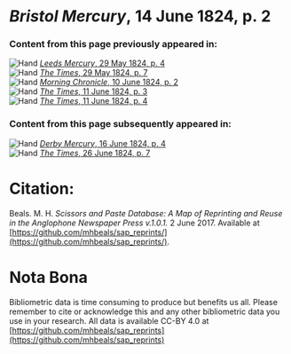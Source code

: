 # *Bristol Mercury*, 14 June 1824, p. 2  
  
### Content from this page previously appeared in:  
![Hand](http://scissorsandpaste.net/wp-content/uploads/2017/06/smallhandpointer.png) [*Leeds Mercury*, 29 May 1824, p. 4](https://mhbeals.github.io/sap_html/Leeds-Mercury/Leeds-Mercury-29-May-1824-p-4)  
![Hand](http://scissorsandpaste.net/wp-content/uploads/2017/06/smallhandpointer.png) [*The Times*, 29 May 1824, p. 7](https://mhbeals.github.io/sap_html/The-Times/The-Times-29-May-1824-p-7)  
![Hand](http://scissorsandpaste.net/wp-content/uploads/2017/06/smallhandpointer.png) [*Morning Chronicle*, 10 June 1824, p. 2](https://mhbeals.github.io/sap_html/Morning-Chronicle/Morning-Chronicle-10-June-1824-p-2)  
![Hand](http://scissorsandpaste.net/wp-content/uploads/2017/06/smallhandpointer.png) [*The Times*, 11 June 1824, p. 3](https://mhbeals.github.io/sap_html/The-Times/The-Times-11-June-1824-p-3)  
![Hand](http://scissorsandpaste.net/wp-content/uploads/2017/06/smallhandpointer.png) [*The Times*, 11 June 1824, p. 4](https://mhbeals.github.io/sap_html/The-Times/The-Times-11-June-1824-p-4)  
  
### Content from this page subsequently appeared in:  
![Hand](http://scissorsandpaste.net/wp-content/uploads/2017/06/smallhandpointer.png) [*Derby Mercury*, 16 June 1824, p. 4](https://mhbeals.github.io/sap_html/Derby-Mercury/Derby-Mercury-16-June-1824-p-4)  
![Hand](http://scissorsandpaste.net/wp-content/uploads/2017/06/smallhandpointer.png) [*The Times*, 26 June 1824, p. 7](https://mhbeals.github.io/sap_html/The-Times/The-Times-26-June-1824-p-7)  


# Citation: 

Beals. M. H. *Scissors and Paste Database: A Map of Reprinting and Reuse in the Anglophone Newspaper Press v.1.0.1.* 2 June 2017. Available at [https://github.com/mhbeals/sap_reprints/](https://github.com/mhbeals/sap_reprints/). 

# Nota Bona

Bibliometric data is time consuming to produce but benefits us all. Please remember to cite or acknowledge this and any other bibliometric data you use in your research. All data is available CC-BY 4.0 at [https://github.com/mhbeals/sap_reprints](https://github.com/mhbeals/sap_reprints)